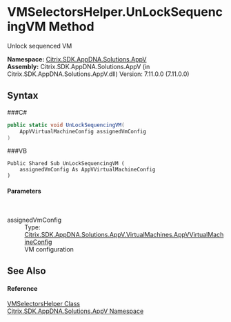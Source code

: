 # VMSelectorsHelper.UnLockSequencingVM Method 
 

Unlock sequenced VM

**Namespace:**&nbsp;<a href="N_Citrix_SDK_AppDNA_Solutions_AppV">Citrix.SDK.AppDNA.Solutions.AppV</a><br />**Assembly:**&nbsp;Citrix.SDK.AppDNA.Solutions.AppV (in Citrix.SDK.AppDNA.Solutions.AppV.dll) Version: 7.11.0.0 (7.11.0.0)

## Syntax

###C#
```csharp
public static void UnLockSequencingVM(
	AppVVirtualMachineConfig assignedVmConfig
)
```

###VB
```vbnet
Public Shared Sub UnLockSequencingVM ( 
	assignedVmConfig As AppVVirtualMachineConfig
)
```


#### Parameters
&nbsp;<dl><dt>assignedVmConfig</dt><dd>Type: <a href="T_Citrix_SDK_AppDNA_Solutions_AppV_VirtualMachines_AppVVirtualMachineConfig">Citrix.SDK.AppDNA.Solutions.AppV.VirtualMachines.AppVVirtualMachineConfig</a><br />VM configuration</dd></dl>

## See Also


#### Reference
<a href="T_Citrix_SDK_AppDNA_Solutions_AppV_VMSelectorsHelper">VMSelectorsHelper Class</a><br /><a href="N_Citrix_SDK_AppDNA_Solutions_AppV">Citrix.SDK.AppDNA.Solutions.AppV Namespace</a><br />